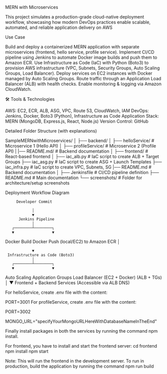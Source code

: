 MERN with Microservices

This project simulates a production-grade cloud-native deployment workflow, showcasing how modern DevOps practices enable scalable, automated, and reliable application delivery on AWS


Use Case

Build and deploy a containerized MERN application with separate microservices (frontend, hello service, profile service). Implement CI/CD pipeline using Jenkins to automate Docker image builds and push them to Amazon ECR. Use Infrastructure as Code (IaC) with Python (Boto3) to provision AWS infrastructure (VPC, Subnets, Security Groups, Auto Scaling Groups, Load Balancer). Deploy services on EC2 instances with Docker managed by Auto Scaling Groups. Route traffic through an Application Load Balancer (ALB) with health checks. Enable monitoring & logging via Amazon CloudWatch.


🛠️ Tools & Technologies

AWS: EC2, ECR, ALB, ASG, VPC, Route 53, CloudWatch, IAM DevOps: Jenkins, Docker, Boto3 (Python), Infrastructure as Code Application Stack: MERN (MongoDB, Express.js, React, Node.js) Version Control: GitHub



Detailed Folder Structure (with explanations)

SampleMERNwithMicroservices/
│
├── backend/
│   ├── helloService/        # Microservice 1 (Hello API)
│   ├── profileService/      # Microservice 2 (Profile API)
|   |── README.md/           # Backend documentation
│
├── frontend/                # React-based frontend
│
├── iac_alb.py               # IaC script to create ALB + Target Groups
├── iac_asg.py               # IaC script to create ASG + Launch Templates
├── iac_infra.py             # IaC script to create VPC, Subnets, SG
|── README.md                # Backend documentation
│
├── Jenkinsfile              # CI/CD pipeline definition
├── README.md                # Main documentation
└── screenshots/             # Folder for architecture/setup screenshots



Deployment Workflow Diagram

         Developer Commit
         
                │
                ▼
          Jenkins Pipeline
                │
       ┌────────┴────────┐
       ▼                 ▼
 Docker Build        Docker Push
(local/EC2)           to Amazon ECR
                │

                
                ▼
     Infrastructure as Code (Boto3)
                │
       ┌────────┴────────┐
       ▼                 ▼
   Auto Scaling      Application
     Groups          Load Balancer
   (EC2 + Docker)     (ALB + TGs)
       │
       ▼
   Frontend + Backend Services
   (Accessible via ALB DNS)

   

For helloService, create .env file with the content:


PORT=3001
For profileService, create .env file with the content:


PORT=3002

MONGO_URL="specifyYourMongoURLHereWithDatabaseNameInTheEnd"

Finally install packages in both the services by running the command npm install.



For frontend, you have to install and start the frontend server:
cd frontend
npm install
npm start

Note: This will run the frontend in the development server. To run in production, build the application by running the command npm run build
